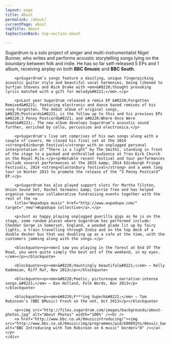 ```yaml
---
layout: page
title: About
permalink: /about/
currentPage: about
topTitle: About
topSectionBack: top-section-about

---
```

<div class="col-xs-12 text-section">
	<div class="text-col">
		<p>Sugardrum is a solo project of singer and multi-instrumentalist Nigel Bunner, who writes and performs acoustic storytelling songs lying on the boundary between folk and indie. He has so far self-released 5 EPs and 1 album,  receiving airplay on both <strong>BBC 6music</strong> and <strong>BBC South</strong>.</p>

		<p>Sugardrum’s songs feature a dazzling, unique fingerpicking acoustic guitar style and beautiful vocal harmonies, being likened to Surfjan Stevens and Nick Drake with <em>&#8220;thought provoking lyrics matched with a gift for melody&#8221;</em>.</p>

		<p>Last year Sugardrum released a remix EP &#8220;Forgotten Remixed&#8221; featuring electronic and dance based remixes of his song Forgotten. The debut album of original songs, &#8220;Postcards&#8221; is the follow up to this and his previous EPs &#8220;3 Penny Postcard&#8221; and &#8220;Where Once Were Roads&#8221;. The new album develops Sugardrum’s acoustic sound further, enriched by cello, percussion and electronica.</p>

		<p>Sugardrum's live set comprises of his own songs along with a couple of covers. He closed his final set at the 2014 <strong>Edinburgh Festival</strong> with an unplugged personal interpretation of “There is a light” by The Smiths, standing in front of the stage to a packed and enthralled audience at Tron Kirk Church on the Royal Mile.</p><p>Notable recent festival and tour performances include several performances at the 2015 &amp; 2014 Edinburgh Fringe Festivals, 2014 <strong>Glastonbury festival</strong> and a week long tour in Winter 2013 to promote the release of the “3 Penny Postcard” EP.</p>

		<p>Sugardrum has also played support slots for Martha Tilston, Union Sound Set, Rachel Sermanni &amp; Carrie Tree and has helped organise numerous collaborative fundraising events together with the rest of the <a
		title="Wupadupa music" href="http://www.wupadupa.com/" target="_new">Wupadupa collective</a>.</p>

		<p>Just as happy playing unplugged guerilla gigs as he is on the stage, some random places where Sugardrum has performed include: Cheddar Gorge in Somerset, England, a wooded glade lit up by fairy lights, a train travelling through India and on the top deck of a double decker bus that was doubling up as a cafe at the time, with the customers jamming along with the songs.</p>

		<blockquote><p><em>I saw you playing in the forest at End Of The Road, you were quite simply the best act of the weekend, in my eyes.</em></p></blockquote>

		<blockquote><p><em>&#8220;Hauntingly beautiful&#8221;</em> – Kelly Kademian, Riff Raf, Nov 2013</p></blockquote>

		<blockquote><p><em>&#8220;Poetic, picturesque narrative-intense songs.&#8221;</em> – Dan Holland, Folk Words, Nov 2013</p></blockquote>

		<blockquote><p><em>&#8220;F***ing Superb&#8221;</em> – Tom Robinson’s (BBC 6Music) Fresh on the net, Oct 2013</p></blockquote>

		<p><img src="http://files.sugardrum.com/images/backgrounds/about-photos.jpg" alt="About Photos" width="100%" /><br /> 
		<a href="http://www.bbc.co.uk/6musicintroducing/"><img src="http://www.bbc.co.uk/6music/img/programmes/pid/b0089jhs/6music_badge_introducing_03.png" alt="BBC Introducing with Tom Robinson on 6 music" border="0" /></a></p>
	</div>
</div>
